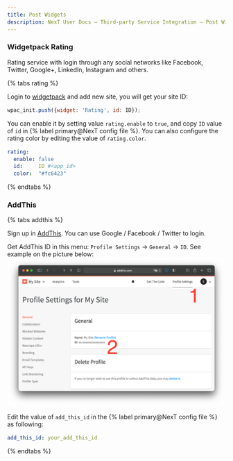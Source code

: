 ```yaml
---
title: Post Widgets
description: NexT User Docs – Third-party Service Integration – Post Widgets
---
```


### Widgetpack Rating

Rating service with login through any social networks like Facebook, Twitter, Google+, LinkedIn, Instagram and others.

{% tabs rating %}
<!-- tab Get ID → -->
Login to [widgetpack](https://widgetpack.com/admin#signin) and add new site, you will get your site ID:

```js
wpac_init.push({widget: 'Rating', id: ID});
```
<!-- endtab -->

<!-- tab NexT Config -->

You can enable it by setting value `rating.enable` to `true`, and copy `ID` value of `id` in {% label primary@NexT config file %}. You can also configure the rating color by editing the value of `rating.color`.

```yml NexT config file
rating:
  enable: false
  id:     ID #<app_id>
  color:  "#fc6423"
```
<!-- endtab -->
{% endtabs %}

### AddThis

{% tabs addthis %}
<!-- tab Sign Up → -->
Sign up in [AddThis](https://www.addthis.com). You can use Google / Facebook / Twitter to login.
<!-- endtab -->

<!-- tab AddThis ID → -->
Get AddThis ID in this menu: `Profile Settings` → `General` → `ID`. See example on the picture below:
![AddThis ID](/images/next/add-this-id.png)
<!-- endtab -->

<!-- tab NexT Config -->
Edit the value of `add_this_id` in the {% label primary@NexT config file %} as following:

```yml NexT config file
add_this_id: your_add_this_id
```
<!-- endtab -->
{% endtabs %}
